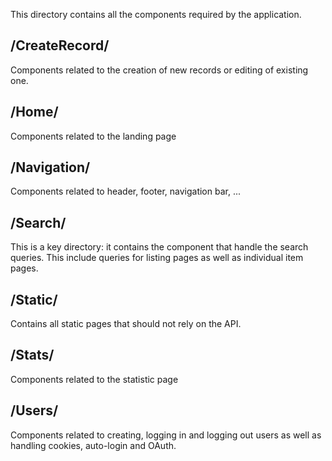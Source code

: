 This directory contains all the components required by the application.


## /CreateRecord/
Components related to the creation of new records or editing of existing one.

## /Home/
Components related to the landing page

## /Navigation/
Components related to header, footer, navigation bar, ...

## /Search/
This is a key directory: it contains the component that handle the search queries. This include queries for listing pages
as well as individual item pages.

## /Static/
Contains all static pages that should not rely on the API.

## /Stats/
Components related to the statistic page

## /Users/
Components related to creating, logging in and logging out users as well as handling cookies, auto-login and OAuth.